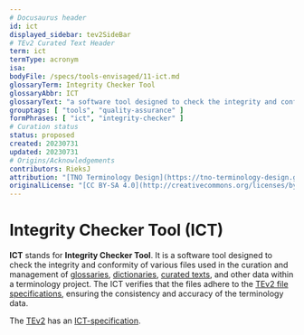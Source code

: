 ```yaml
---
# Docusaurus header
id: ict
displayed_sidebar: tev2SideBar
# TEv2 Curated Text Header
term: ict
termType: acronym
isa:
bodyFile: /specs/tools-envisaged/11-ict.md
glossaryTerm: Integrity Checker Tool
glossaryAbbr: ICT
glossaryText: "a software tool designed to check the integrity and conformity of various files used in the curation and management of [glossaries](@), [dictionaries](@), [curated texts](@), and other data within a terminology project. The ICT verifies that the files adhere to the [TEv2 file specifications](/docs-spec-files), ensuring the consistency and accuracy of the terminology data."
grouptags: [ "tools", "quality-assurance" ]
formPhrases: [ "ict", "integrity-checker" ]
# Curation status
status: proposed
created: 20230731
updated: 20230731
# Origins/Acknowledgements
contributors: RieksJ
attribution: "[TNO Terminology Design](https://tno-terminology-design.github.io/tev2-specifications/docs)"
originalLicense: "[CC BY-SA 4.0](http://creativecommons.org/licenses/by-sa/4.0/?ref=chooser-v1)"
---
```


# Integrity Checker Tool (ICT)

**ICT** stands for **Integrity Checker Tool**. It is a software tool designed to check the integrity and conformity of various files used in the curation and management of [glossaries](@), [dictionaries](@), [curated texts](@), and other data within a terminology project. The ICT verifies that the files adhere to the [TEv2 file specifications](/docs-spec-files), ensuring the consistency and accuracy of the terminology data.

The [TEv2](@) has an [ICT-specification](/docs/specs/tools-envisaged/ict).
